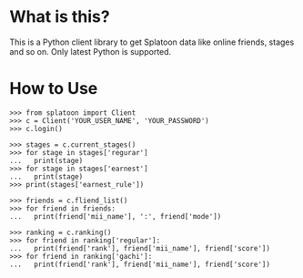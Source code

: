 # What is this?

This is a Python client library to get Splatoon data like online friends, stages and so on.
Only latest Python is supported.


# How to Use

```
>>> from splatoon import Client
>>> c = Client('YOUR_USER_NAME', 'YOUR_PASSWORD')
>>> c.login()

>>> stages = c.current_stages()
>>> for stage in stages['regurar']
...   print(stage)
>>> for stage in stages['earnest']
...   print(stage)
>>> print(stages['earnest_rule'])

>>> friends = c.fliend_list()
>>> for friend in friends:
...   print(friend['mii_name'], ':', friend['mode'])

>>> ranking = c.ranking()
>>> for friend in ranking['regular']:
...   print(friend['rank'], friend['mii_name'], friend['score'])
>>> for friend in ranking['gachi']:
...   print(friend['rank'], friend['mii_name'], friend['score'])
```
